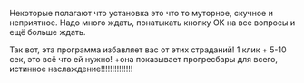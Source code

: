 Некоторые полагают что установка это что то муторное, скучное и неприятное. Надо много ждать, понатыкать кнопку OK на все вопросы и ещё больше ждать.

Так вот, эта программа избавляет вас от этих страданий! 1 клик + 5-10 сек, это всё что ей нужно!
+она показывает прогресбары для всего, истинное наслаждение!!!!!!!!!!!!!!
